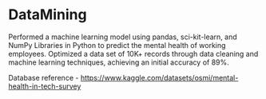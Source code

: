 # DataMining

Performed a machine learning model using pandas, sci-kit-learn, and NumPy Libraries in Python to predict the
mental health of working employees. Optimized a data set of 10K+ records through data cleaning and machine
learning techniques, achieving an initial accuracy of 89%.

Database reference - https://www.kaggle.com/datasets/osmi/mental-health-in-tech-survey
